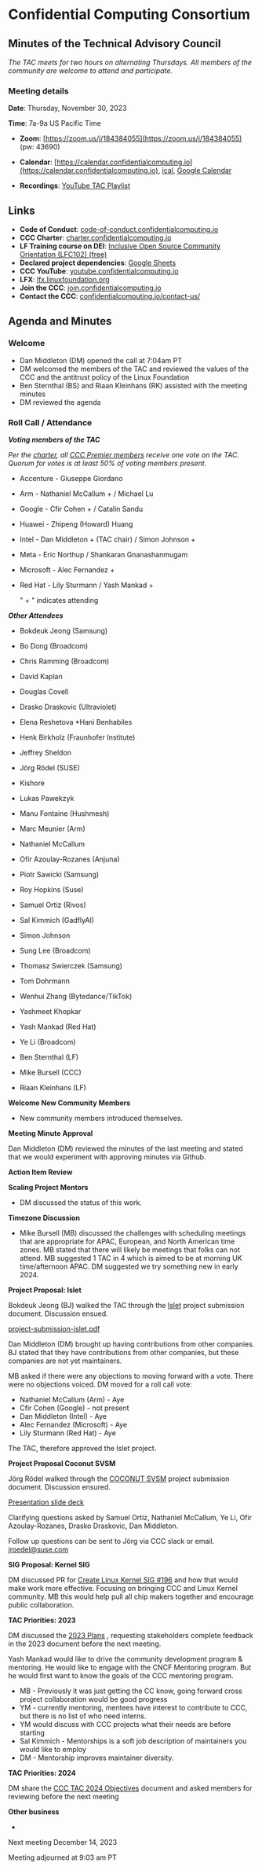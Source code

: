 # Confidential Computing Consortium

## Minutes of the Technical Advisory Council

*The TAC meets for two hours on alternating Thursdays. All members of the community are welcome to attend and participate.*

### Meeting details

**Date**: Thursday, November 30, 2023

**Time**: 7a-9a US Pacific Time

* **Zoom**: [https://zoom.us/j/184384055](https://zoom.us/j/184384055) (pw: 43690)

* **Calendar**: [https://calendar.confidentialcomputing.io](https://calendar.confidentialcomputing.io),
[ical](https://calendar.google.com/calendar/ical/c\_c0pcihr7n2n1k3a38i32d9ag10%40group.calendar.google.com/public/basic.ics),
[Google Calendar](https://calendar.google.com/calendar/u/0/r?cid=c\_c0pcihr7n2n1k3a38i32d9ag10@group.calendar.google.com)

* **Recordings**: [YouTube TAC Playlist](https://www.youtube.com/playlist?list=PLmfkUJc39uMjaB_I1dYW72I44kr9QzG_B)

## Links

* **Code of Conduct**: [code-of-conduct.confidentialcomputing.io](https://code-of-conduct.confidentialcomputing.io)
* **CCC Charter**: [charter.confidentialcomputing.io](https://charter.confidentialcomputing.io)
* **LF Training course on DEI**: [Inclusive Open Source Community Orientation (LFC102) (free)](https://training.linuxfoundation.org/training/inclusive-open-source-community-orientation-lfc102/)
* **Declared project dependencies**: [Google Sheets](https://docs.google.com/spreadsheets/d/1UKnbbGWXYLjnPZsox3zmYo59nv3XSXjePfas5E2fER0/edit#gid=0)
* **CCC YouTube**: [youtube.confidentialcomputing.io](https://youtube.confidentialcomputing.io)
* **LFX**: [lfx.linuxfoundation.org](https://lfx.linuxfoundation.org)
* **Join the CCC**: [join.confidentialcomputing.io](https://join.confidentialcomputing.io)
* **Contact the CCC**: [confidentialcomputing.io/contact-us/](https://confidentialcomputing.io/contact-us/)

## Agenda and Minutes

### Welcome

* Dan Middleton (DM) opened the call at 7:04am PT
* DM welcomed the members of the TAC and reviewed the values of the CCC and the antitrust policy of the Linux Foundation
* Ben Sternthal (BS) and Riaan Kleinhans (RK) assisted with the meeting minutes
* DM reviewed the agenda

### Roll Call / Attendance

***Voting members of the TAC***

*Per the [charter](https://charter.confidentialcomputing.io), all [CCC Premier members](https://confidentialcomputing.io/members/) receive one vote on the TAC. Quorum for votes is at least 50% of voting members present.*

* Accenture - Giuseppe Giordano
* Arm - Nathaniel McCallum +  / Michael Lu
* Google - Cfir Cohen +  / Catalin Sandu
* Huawei - Zhipeng (Howard) Huang
* Intel - Dan Middleton + (TAC chair)  / Simon Johnson +
* Meta - Eric Northup / Shankaran Gnanashanmugam
* Microsoft - Alec Fernandez +
* Red Hat - Lily Sturmann  / Yash Mankad +

   " + " indicates attending

***Other Attendees***

* Bokdeuk Jeong (Samsung)
* Bo Dong (Broadcom)
* Chris Ramming (Broadcom)
* David Kaplan
* Douglas Covell
* Drasko Draskovic (Ultraviolet)
* Elena Reshetova
*Hani Benhabiles
* Henk Birkholz (Fraunhofer Institute)
* Jeffrey Sheldon
* Jörg Rödel (SUSE)
* Kishore
* Lukas Pawekzyk
* Manu Fontaine (Hushmesh)
* Marc Meunier (Arm)
* Nathaniel McCallum
* Ofir Azoulay-Rozanes (Anjuna)
* Piotr Sawicki (Samsung)
* Roy Hopkins (Suse)
* Samuel Ortiz (Rivos)
* Sal Kimmich (GadflyAI)
* Simon Johnson
* Sung Lee (Broadcom)
* Thomasz Swierczek (Samsung)
* Tom Dohrmann
* Wenhui Zhang (Bytedance/TikTok)
* Yashmeet Khopkar
* Yash Mankad (Red Hat)
* Ye Li (Broadcom)

* Ben Sternthal (LF)
* Mike Bursell (CCC)
* Riaan Kleinhans (LF)

**Welcome New Community Members**

* New community members introduced themselves.

**Meeting Minute Approval**

Dan Middleton (DM) reviewed the minutes of the last meeting and stated that we would experiment with approving minutes via Github.

**Action Item Review**

**Scaling Project Mentors**

* DM discussed the status of this work.

**Timezone Discussion**

* Mike Bursell (MB) discussed the challenges with scheduling meetings that are appropriate for APAC, European, and North American time zones. MB stated that there will likely be meetings that folks can not attend. MB suggested 1 TAC in 4 which is aimed to be at morning UK time/afternoon APAC. DM suggested we try something new in early 2024.

**Project Proposal: Islet**

Bokdeuk Jeong (BJ) walked the TAC through the [Islet](https://github.com/Samsung/islet) project submission document. Discussion ensued.

[project-submission-islet.pdf](https://github.com/confidential-computing/governance/TAC/Meetings/2023/2023-11-30/project-submission-islet.pdf)

Dan Middleton (DM) brought up having contributions from other companies. BJ stated that they have contributions from other companies, but these companies are not yet maintainers.

MB asked if there were any objections to moving forward with a vote. There were no objections voiced. DM moved for a roll call vote:

* Nathaniel McCallum (Arm) - Aye
* Cfir Cohen (Google) - not present
* Dan Middleton (Intel) - Aye
* Alec Fernandez (Microsoft) - Aye
* Lily Sturmann (Red Hat) - Aye

The TAC, therefore approved the Islet project.

**Project Proposal Coconut SVSM**

Jörg Rödel walked through the [COCONUT SVSM](https://github.com/coconut-svsm/svsm) project submission document. Discussion ensured. 

[Presentation slide deck](https://github.com/confidential-computing/governance/TAC/Meetings/2023/2023-11-30/TAC_Minutes2023-11-30_COCONUT-SVSM-CCC.pdf)

Clarifying questions asked by Samuel Ortiz, Nathaniel McCallum, Ye Li, Ofir Azoulay-Rozanes, Drasko Draskovic, Dan Middleton.

Follow up questions can be sent to Jörg via CCC slack or email. <jroedel@suse.com>

**SIG Proposal: Kernel SIG**

DM discussed PR for [Create Linux Kernel SIG #196](https://github.com/confidential-computing/governance/pull/196) and how that would make work more effective. Focusing on bringing CCC and Linux Kernel community.
MB this would help pull all chip makers together and encourage public collaboration.

**TAC Priorities: 2023**

DM discussed the [2023 Plans](https://docs.google.com/document/d/1BLsI0hv9ybHl-FBNqHp6bJzy6ng8yKs__556bTqBswc/edit) , requesting stakeholders complete feedback in the 2023 document before the next meeting.

Yash Mankad would like to drive the community development program & mentoring. He would like to engage with the CNCF Mentoring program. But he would first want to know the goals of the CCC mentoring program.

* MB - Previously it was just getting the CC know, going forward cross project collaboration would be good progress
* YM - currently mentoring, mentees have interest to contribute to CCC, but there is no list of who need interns.
* YM would discuss with CCC projects what their needs are before starting
* Sal Kimmich  - Mentorships is a soft job description of maintainers you would like to employ
* DM - Mentorship improves maintainer diversity.

**TAC Priorities: 2024**

DM share the [CCC TAC 2024 Objectives](https://docs.google.com/document/d/1l5ekwOC0KhVwmBebaR9WHlFoCrM6mQEQolMo84-4kkk/edit) document and asked members for reviewing before the next meeting

**Other business**

*

Next meeting December 14, 2023

Meeting adjourned at 9:03 am PT
